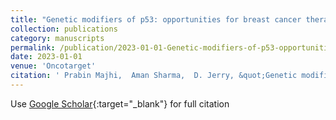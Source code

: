 ```yaml
---
title: "Genetic modifiers of p53: opportunities for breast cancer therapies"
collection: publications
category: manuscripts
permalink: /publication/2023-01-01-Genetic-modifiers-of-p53-opportunities-for-breast-cancer-therapies
date: 2023-01-01
venue: 'Oncotarget'
citation: ' Prabin Majhi,  Aman Sharma,  D. Jerry, &quot;Genetic modifiers of p53: opportunities for breast cancer therapies.&quot; Oncotarget, 2023.'
---
```

Use [Google Scholar](https://scholar.google.com/scholar?q=Genetic+modifiers+of+p53:+opportunities+for+breast+cancer+therapies){:target="_blank"} for full citation